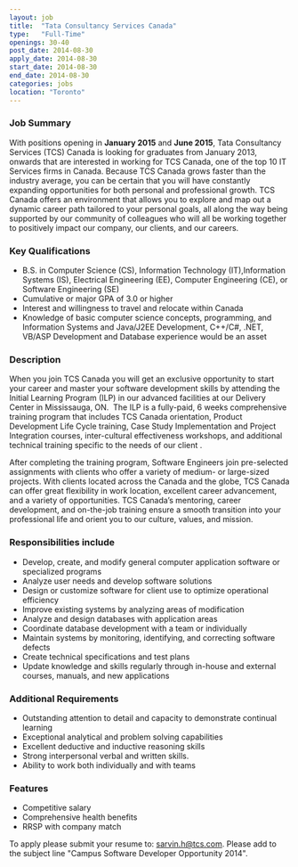 ```yaml
---
layout: job
title:  "Tata Consultancy Services Canada"
type:   "Full-Time"
openings: 30-40
post_date: 2014-08-30
apply_date: 2014-08-30
start_date: 2014-08-30
end_date: 2014-08-30
categories: jobs
location: "Toronto"
---
```


### Job Summary
With positions opening in **January 2015** and **June 2015**, Tata Consultancy Services (TCS) Canada is looking for graduates from January 2013, onwards that are interested in working for TCS Canada, one of the top 10 IT Services firms in Canada. Because TCS Canada grows faster than the industry average, you can be certain that you will have constantly expanding opportunities for both personal and professional growth. TCS Canada offers an environment that allows you to explore and map out a dynamic career path tailored to your personal goals, all along the way being supported by our community of colleagues who will all be working together to positively impact our company, our clients, and our careers.

### Key Qualifications
- B.S. in Computer Science (CS), Information Technology (IT),Information Systems (IS), Electrical Engineering (EE), Computer Engineering (CE), or Software Engineering (SE)
- Cumulative or major GPA of 3.0 or higher
- Interest and willingness to travel and relocate within Canada
- Knowledge of basic computer science concepts, programming, and Information Systems and Java/J2EE Development, C++/C#, .NET, VB/ASP Development and Database experience would be an asset

### Description
 When you join TCS Canada you will get an exclusive opportunity to start your career and master your software development skills by attending the Initial Learning Program (ILP) in our advanced facilities at our Delivery Center in Mississauga, ON.  The ILP is a fully-paid, 6 weeks comprehensive training program that includes TCS Canada orientation, Product Development Life Cycle training, Case Study Implementation and Project Integration courses, inter-cultural effectiveness workshops, and additional technical training specific to the needs of our client .

After completing the training program, Software Engineers join pre-selected assignments with clients who offer a variety of medium- or large-sized projects. With clients located across the Canada and the globe, TCS Canada can offer great flexibility in work location, excellent career advancement, and a variety of opportunities. TCS Canada’s mentoring, career development, and on-the-job training ensure a smooth transition into your professional life and orient you to our culture, values, and mission.

### Responsibilities include
- Develop, create, and modify general computer application software or specialized programs
- Analyze user needs and develop software solutions
- Design or customize software for client use to optimize operational efficiency
- Improve existing systems by analyzing areas of modification
- Analyze and design databases with application areas
- Coordinate database development with a team or individually
- Maintain systems by monitoring, identifying, and correcting software defects
- Create technical specifications and test plans
- Update knowledge and skills regularly through in-house and external courses, manuals, and new applications

### Additional Requirements
- Outstanding attention to detail and capacity to demonstrate continual learning
- Exceptional analytical and problem solving capabilities
- Excellent deductive and inductive reasoning skills
- Strong interpersonal verbal and written skills.
- Ability to work both individually and with teams

### Features
- Competitive salary
- Comprehensive health benefits
- RRSP with company match

To apply please submit your resume to: sarvin.h@tcs.com. Please add to the subject line "Campus Software Developer Opportunity 2014".
